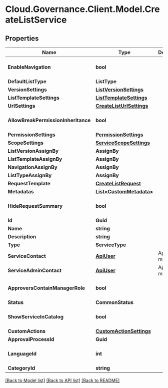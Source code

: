 # Cloud.Governance.Client.Model.CreateListService
## Properties

Name | Type | Description | Notes
------------ | ------------- | ------------- | -------------
**EnableNavigation** | **bool** |  | [optional] [default to false]
**DefaultListType** | **ListType** |  | [optional] 
**VersionSettings** | [**ListVersionSettings**](ListVersionSettings.md) |  | [optional] 
**ListTemplateSettings** | [**ListTemplateSettings**](ListTemplateSettings.md) |  | [optional] 
**UrlSettings** | [**CreateListUrlSettings**](CreateListUrlSettings.md) |  | [optional] 
**AllowBreakPermissionInheritance** | **bool** |  | [optional] [default to false]
**PermissionSettings** | [**PermissionSettings**](PermissionSettings.md) |  | [optional] 
**ScopeSettings** | [**ServiceScopeSettings**](ServiceScopeSettings.md) |  | [optional] 
**ListVersionAssignBy** | **AssignBy** |  | [optional] 
**ListTemplateAssignBy** | **AssignBy** |  | [optional] 
**NavigationAssignBy** | **AssignBy** |  | [optional] 
**ListTypeAssignBy** | **AssignBy** |  | [optional] 
**RequestTemplate** | [**CreateListRequest**](CreateListRequest.md) |  | [optional] 
**Metadatas** | [**List&lt;CustomMetadata&gt;**](CustomMetadata.md) |  | [optional] 
**HideRequestSummary** | **bool** |  | [optional] [default to false]
**Id** | **Guid** |  | [optional] 
**Name** | **string** |  | [optional] 
**Description** | **string** |  | [optional] 
**Type** | **ServiceType** |  | [optional] 
**ServiceContact** | [**ApiUser**](ApiUser.md) | ApiUser model | [optional] 
**ServiceAdminContact** | [**ApiUser**](ApiUser.md) | ApiUser model | [optional] 
**ApproversContainManagerRole** | **bool** |  | [optional] [default to false]
**Status** | **CommonStatus** |  | [optional] 
**ShowServiceInCatalog** | **bool** |  | [optional] [default to false]
**CustomActions** | [**CustomActionSettings**](CustomActionSettings.md) |  | [optional] 
**ApprovalProcessId** | **Guid** |  | [optional] 
**LanguageId** | **int** |  | [optional] [default to 0]
**CategoryId** | **string** |  | [optional] 

[[Back to Model list]](../README.md#documentation-for-models) [[Back to API list]](../README.md#documentation-for-api-endpoints) [[Back to README]](../README.md)

